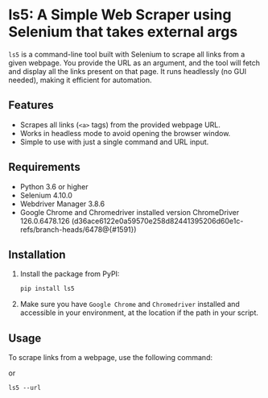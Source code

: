 # ls5: A Simple Web Scraper using Selenium that takes external args

`ls5` is a command-line tool built with Selenium to scrape all links from a given webpage. You provide the URL as an argument, and the tool will fetch and display all the links present on that page. It runs headlessly (no GUI needed), making it efficient for automation.

## Features

- Scrapes all links (`<a>` tags) from the provided webpage URL.
- Works in headless mode to avoid opening the browser window.
- Simple to use with just a single command and URL input.

## Requirements

- Python 3.6 or higher
- Selenium 4.10.0
- Webdriver Manager 3.8.6
- Google Chrome and Chromedriver installed version ChromeDriver 126.0.6478.126 (d36ace6122e0a59570e258d82441395206d60e1c-refs/branch-heads/6478@{#1591})  

## Installation

1. Install the package from PyPI:

    ```bash
    pip install ls5
    ```

2. Make sure you have `Google Chrome` and `Chromedriver` installed and accessible in your environment,
at the location if the path in your script.

## Usage

To scrape links from a webpage, use the following command:

or
```
ls5 --url
